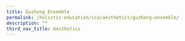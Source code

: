 ```yaml
---
title: Guzheng Ensemble
permalink: /holistic-education/cca/aesthetics/guzheng-ensemble/
description: ""
third_nav_title: Aesthetics
---
```

